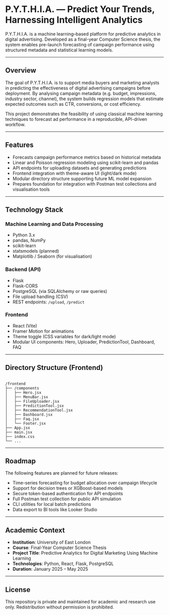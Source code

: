# P.Y.T.H.I.A. — Predict Your Trends, Harnessing Intelligent Analytics

P.Y.T.H.I.A. is a machine learning–based platform for predictive analytics in digital advertising. Developed as a final-year Computer Science thesis, the system enables pre-launch forecasting of campaign performance using structured metadata and statistical learning models.

---

## Overview

The goal of P.Y.T.H.I.A. is to support media buyers and marketing analysts in predicting the effectiveness of digital advertising campaigns before deployment. By analysing campaign metadata (e.g. budget, impressions, industry sector, channel), the system builds regression models that estimate expected outcomes such as CTR, conversions, or cost efficiency.

This project demonstrates the feasibility of using classical machine learning techniques to forecast ad performance in a reproducible, API-driven workflow.

---

## Features

- Forecasts campaign performance metrics based on historical metadata
- Linear and Poisson regression modeling using scikit-learn and pandas
- API endpoints for uploading datasets and generating predictions
- Frontend integration with theme-aware UI (light/dark mode)
- Modular directory structure supporting future ML model expansion
- Prepares foundation for integration with Postman test collections and visualisation tools

---

## Technology Stack

### Machine Learning and Data Processing

- Python 3.x
- pandas, NumPy
- scikit-learn
- statsmodels (planned)
- Matplotlib / Seaborn (for visualisation)

### Backend (API)

- Flask
- Flask-CORS
- PostgreSQL (via SQLAlchemy or raw queries)
- File upload handling (CSV)
- REST endpoints: `/upload`, `/predict`

### Frontend

- React (Vite)
- Framer Motion for animations
- Theme toggle (CSS variables for dark/light mode)
- Modular UI components: Hero, Uploader, PredictionTool, Dashboard, FAQ

---

## Directory Structure (Frontend)

```

/frontend
├── /components
│   ├── Hero.jsx
│   ├── MenuBar.jsx
│   ├── FileUploader.jsx
│   ├── PredictionTool.jsx
│   ├── RecommendationTool.jsx
│   ├── Dashboard.jsx
│   ├── Faq.jsx
│   └── Footer.jsx
├── App.jsx
├── main.jsx
├── index.css
└── ...

```

---

## Roadmap

The following features are planned for future releases:

- Time-series forecasting for budget allocation over campaign lifecycle
- Support for decision trees or XGBoost-based models
- Secure token-based authentication for API endpoints
- Full Postman test collection for public API simulation
- CLI utilities for local batch predictions
- Data export to BI tools like Looker Studio

---

## Academic Context

- **Institution**: University of East London  
- **Course**: Final-Year Computer Science Thesis  
- **Project Title**: Predictive Analytics for Digital Marketing Using Machine Learning  
- **Technologies**: Python, React, Flask, PostgreSQL  
- **Duration**: January 2025 – May 2025  

---

## License

This repository is private and maintained for academic and research use only. Redistribution without permission is prohibited.


